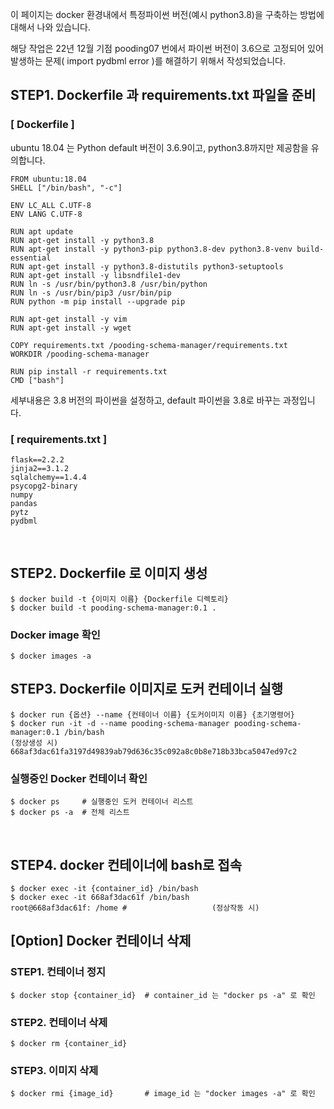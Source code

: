 이 페이지는 docker 환경내에서 특정파이썬 버전(예시 python3.8)을 구축하는 방법에 대해서 나와 있습니다.

해당 작업은 22년 12월 기점 pooding07 번에서 파이썬 버전이 3.6으로 고정되어 있어 발생하는 문제( import pydbml error )를 해결하기 위해서 작성되었습니다.



## STEP1. Dockerfile 과 requirements.txt 파일을 준비

### [ Dockerfile ]

ubuntu 18.04 는 Python default 버전이 3.6.9이고, python3.8까지만 제공함을 유의합니다.

```
FROM ubuntu:18.04
SHELL ["/bin/bash", "-c"]

ENV LC_ALL C.UTF-8
ENV LANG C.UTF-8

RUN apt update
RUN apt-get install -y python3.8
RUN apt-get install -y python3-pip python3.8-dev python3.8-venv build-essential
RUN apt-get install -y python3.8-distutils python3-setuptools
RUN apt-get install -y libsndfile1-dev
RUN ln -s /usr/bin/python3.8 /usr/bin/python
RUN ln -s /usr/bin/pip3 /usr/bin/pip
RUN python -m pip install --upgrade pip

RUN apt-get install -y vim
RUN apt-get install -y wget

COPY requirements.txt /pooding-schema-manager/requirements.txt
WORKDIR /pooding-schema-manager

RUN pip install -r requirements.txt
CMD ["bash"]
```

세부내용은 3.8 버전의 파이썬을 설정하고, default 파이썬을 3.8로 바꾸는 과정입니다.



### [ requirements.txt ]
```
flask==2.2.2
jinja2==3.1.2
sqlalchemy==1.4.4
psycopg2-binary
numpy
pandas
pytz
pydbml
```

<br/>


## STEP2. Dockerfile 로 이미지 생성
```
$ docker build -t {이미지 이름} {Dockerfile 디렉토리}
$ docker build -t pooding-schema-manager:0.1 .
```

### Docker image 확인
```
$ docker images -a
```




## STEP3. Dockerfile 이미지로 도커 컨테이너 실행
```
$ docker run {옵션} --name {컨테이너 이름} {도커이미지 이름} {초기명령어}
$ docker run -it -d --name pooding-schema-manager pooding-schema-manager:0.1 /bin/bash
(정상생성 시) 668af3dac61fa3197d49839ab79d636c35c092a8c0b8e718b33bca5047ed97c2
```

### 실행중인 Docker 컨테이너 확인
```
$ docker ps     # 실행중인 도커 컨테이너 리스트
$ docker ps -a  # 전체 리스트
```




<br/>

## STEP4. docker 컨테이너에 bash로 접속
```
$ docker exec -it {container_id} /bin/bash
$ docker exec -it 668af3dac61f /bin/bash
root@668af3dac61f: /home #                   (정상작동 시)
```






## [Option] Docker 컨테이너 삭제

### STEP1. 컨테이너 정지
```
$ docker stop {container_id}  # container_id 는 "docker ps -a" 로 확인
```

### STEP2. 컨테이너 삭제
```
$ docker rm {container_id}
```

### STEP3. 이미지 삭제
```
$ docker rmi {image_id}       # image_id 는 "docker images -a" 로 확인
```
